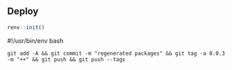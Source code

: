 ## Deploy

```R
renv::init()
```

#!/usr/bin/env bash

```
git add -A && git commit -m "regenerated packages" && git tag -a 0.0.3 -m "++" && git push && git push --tags
```